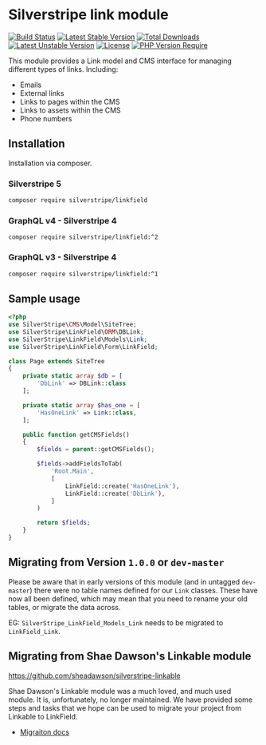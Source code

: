 # Silverstripe link module

[![Build Status](https://github.com/silverstripe/silverstripe-linkfield/actions/workflows/ci.yml/badge.svg)](https://github.com/silverstripe/silverstripe-linkfield/actions/workflows/ci.yml)
[![Latest Stable Version](http://poser.pugx.org/silverstripe/linkfield/v)](https://packagist.org/packages/silverstripe/linkfield)
[![Total Downloads](http://poser.pugx.org/silverstripe/linkfield/downloads)](https://packagist.org/packages/silverstripe/linkfield)
[![Latest Unstable Version](http://poser.pugx.org/silverstripe/linkfield/v/unstable)](https://packagist.org/packages/silverstripe/linkfield)
[![License](http://poser.pugx.org/silverstripe/linkfield/license)](https://packagist.org/packages/silverstripe/linkfield)
[![PHP Version Require](http://poser.pugx.org/silverstripe/linkfield/require/php)](https://packagist.org/packages/silverstripe/linkfield)

This module provides a Link model and CMS interface for managing different types of links. Including:

* Emails
* External links
* Links to pages within the CMS
* Links to assets within the CMS
* Phone numbers

## Installation

Installation via composer.

### Silverstripe 5

```sh
composer require silverstripe/linkfield
```

### GraphQL v4 - Silverstripe 4

`composer require silverstripe/linkfield:^2`

### GraphQL v3 - Silverstripe 4

```sh
composer require silverstripe/linkfield:^1
```

## Sample usage

```php
<?php
use SilverStripe\CMS\Model\SiteTree;
use SilverStripe\LinkField\ORM\DBLink;
use SilverStripe\LinkField\Models\Link;
use SilverStripe\LinkField\Form\LinkField;

class Page extends SiteTree
{
    private static array $db = [
        'DbLink' => DBLink::class
    ];

    private static array $has_one = [
        'HasOneLink' => Link::class,
    ];

    public function getCMSFields()
    {
        $fields = parent::getCMSFields();

        $fields->addFieldsToTab(
            'Root.Main',
            [
                LinkField::create('HasOneLink'),
                LinkField::create('DbLink'),
            ]
        )

        return $fields;
    }
}
```

## Migrating from Version `1.0.0` or `dev-master`

Please be aware that in early versions of this module (and in untagged `dev-master`) there were no table names defined
for our `Link` classes. These have now all been defined, which may mean that you need to rename your old tables, or
migrate the data across.

EG: `SilverStripe_LinkField_Models_Link` needs to be migrated to `LinkField_Link`.

## Migrating from Shae Dawson's Linkable module

https://github.com/sheadawson/silverstripe-linkable

Shae Dawson's Linkable module was a much loved, and much used module. It is, unfortunately, no longer maintained. We
have provided some steps and tasks that we hope can be used to migrate your project from Linkable to LinkField.

* [Migraiton docs](docs/en/linkable-migration.md)
